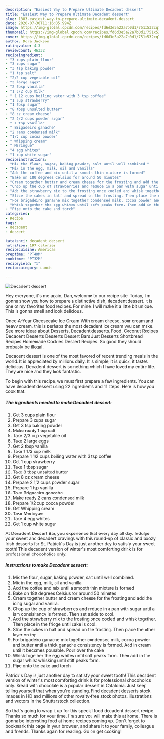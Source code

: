 ```yaml
---
description: "Easiest Way to Prepare Ultimate Decadent dessert"
title: "Easiest Way to Prepare Ultimate Decadent dessert"
slug: 1383-easiest-way-to-prepare-ultimate-decadent-dessert
date: 2020-07-30T11:16:05.994Z
image: https://img-global.cpcdn.com/recipes/fd6d3e5a22a7b0d1/751x532cq70/decadent-dessert-recipe-main-photo.jpg
thumbnail: https://img-global.cpcdn.com/recipes/fd6d3e5a22a7b0d1/751x532cq70/decadent-dessert-recipe-main-photo.jpg
cover: https://img-global.cpcdn.com/recipes/fd6d3e5a22a7b0d1/751x532cq70/decadent-dessert-recipe-main-photo.jpg
author: Dora Jackson
ratingvalue: 4.3
reviewcount: 46332
recipeingredient:
- "3 cups plain flour"
- "3 cups sugar"
- "3 tsp baking powder"
- "1 tsp salt"
- "2/3 cup vegetable oil"
- "2 large eggs"
- "2 tbsp vanilla"
- "1 1/2 cup milk"
- " 1 12 cups boiling water with 3 tsp coffee"
- "1 cup strawberry"
- "1 tbsp sugar"
- "8 tbsp unsalted butter"
- "8 oz cream cheese"
- "2 1/2 cups powder sugar"
- " 1 tsp vanilla"
- " Brigadeiro ganache"
- "2 cans condensed milk"
- "1/2 cup cocoa powder"
- " Whipping cream"
- " Meringue"
- "4 egg whites"
- "1 cup white sugar"
recipeinstructions:
- "Mix the flour, sugar, baking powder, salt until well combined."
- "Mix in the egg, milk, oil and vanilla"
- "Add the coffee and mix until a smooth thin mixture is formed"
- "Bake on 180 degrees Celsius for around 50 minutes"
- "Cream together butter and cream cheese for the frosting and add the icing sugar and vanilla."
- "Chop up the cup of strawberries and reduce in a pan with sugar until a jam consisitancy is formed. Then set aside to cool."
- "Add the strawberry mix to the frosting once cooled and whisk together. Then place in the fridge until cake is cool."
- "Slice the cakes in half and spread on the frosting. Then place the other layer on top"
- "For brigadeiro ganache mix together condensed milk, cocoa powder and butter until a thick ganache consistency is formed. Add in cream until it becomes pourable. Pour over the cake"
- "Whisk together the egg whites until soft peaks form. Then add in the sugar whilst whisking until stiff peaks form."
- "Pipe onto the cake and torch"
categories:
- Recipe
tags:
- decadent
- dessert

katakunci: decadent dessert 
nutrition: 197 calories
recipecuisine: American
preptime: "PT40M"
cooktime: "PT32M"
recipeyield: "1"
recipecategory: Lunch

---
```



![Decadent dessert](https://img-global.cpcdn.com/recipes/fd6d3e5a22a7b0d1/751x532cq70/decadent-dessert-recipe-main-photo.jpg)

Hey everyone, it's me again, Dan, welcome to our recipe site. Today, I'm gonna show you how to prepare a distinctive dish, decadent dessert. It is one of my favorites food recipes. For mine, I will make it a little bit unique. This is gonna smell and look delicious.

Once-A-Year Cheesecake Ice Cream With cream cheese, sour cream and heavy cream, this is perhaps the most decadent ice cream you can make. See more ideas about Desserts, Decadent desserts, Food. Coconut Recipes Decadent Desserts Desserts Dessert Bars Just Desserts Shortbread Recipes Homemade Cookies Dessert Recipes. So good they should probably be illegal.

Decadent dessert is one of the most favored of recent trending meals in the world. It is appreciated by millions daily. It is simple, it is quick, it tastes delicious. Decadent dessert is something which I have loved my entire life. They are nice and they look fantastic.


To begin with this recipe, we must first prepare a few ingredients. You can have decadent dessert using 22 ingredients and 11 steps. Here is how you cook that.

<!--inarticleads1-->

##### The ingredients needed to make Decadent dessert:

1. Get 3 cups plain flour
1. Prepare 3 cups sugar
1. Get 3 tsp baking powder
1. Make ready 1 tsp salt
1. Take 2/3 cup vegetable oil
1. Take 2 large eggs
1. Get 2 tbsp vanilla
1. Take 1 1/2 cup milk
1. Prepare  1 1/2 cups boiling water with 3 tsp coffee
1. Get 1 cup strawberry
1. Take 1 tbsp sugar
1. Take 8 tbsp unsalted butter
1. Get 8 oz cream cheese
1. Prepare 2 1/2 cups powder sugar
1. Prepare  1 tsp vanilla
1. Take  Brigadeiro ganache
1. Make ready 2 cans condensed milk
1. Prepare 1/2 cup cocoa powder
1. Get  Whipping cream
1. Take  Meringue
1. Take 4 egg whites
1. Get 1 cup white sugar


At Decadent Dessert Bar, you experience that every day all day. Indulge your sweet and decadent cravings with this round-up of classic and boozy Irish desserts for St. Patrick&#39;s Day is just another day to satisfy your sweet tooth! This decadent version of winter&#39;s most comforting drink is for professional chocoholics only. 

<!--inarticleads2-->

##### Instructions to make Decadent dessert:

1. Mix the flour, sugar, baking powder, salt until well combined.
1. Mix in the egg, milk, oil and vanilla
1. Add the coffee and mix until a smooth thin mixture is formed
1. Bake on 180 degrees Celsius for around 50 minutes
1. Cream together butter and cream cheese for the frosting and add the icing sugar and vanilla.
1. Chop up the cup of strawberries and reduce in a pan with sugar until a jam consisitancy is formed. Then set aside to cool.
1. Add the strawberry mix to the frosting once cooled and whisk together. Then place in the fridge until cake is cool.
1. Slice the cakes in half and spread on the frosting. Then place the other layer on top
1. For brigadeiro ganache mix together condensed milk, cocoa powder and butter until a thick ganache consistency is formed. Add in cream until it becomes pourable. Pour over the cake
1. Whisk together the egg whites until soft peaks form. Then add in the sugar whilst whisking until stiff peaks form.
1. Pipe onto the cake and torch


Patrick&#39;s Day is just another day to satisfy your sweet tooth! This decadent version of winter&#39;s most comforting drink is for professional chocoholics only. Bread with chocolate is a popular dessert in Catalonia. Just keep telling yourself that when you&#39;re standing. Find decadent desserts stock images in HD and millions of other royalty-free stock photos, illustrations and vectors in the Shutterstock collection. 

So that's going to wrap it up for this special food decadent dessert recipe. Thanks so much for your time. I'm sure you will make this at home. There is gonna be interesting food at home recipes coming up. Don't forget to bookmark this page in your browser, and share it to your family, colleague and friends. Thanks again for reading. Go on get cooking!
